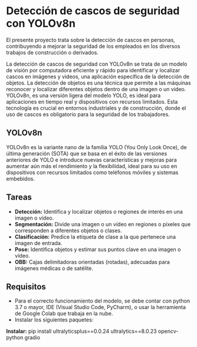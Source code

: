 # Detección de cascos de seguridad con YOLOv8n
El presente proyecto trata sobre la detección de cascos en personas, contribuyendo a mejorar la seguridad de los empleados en los diversos trabajos de construcción o derivados.

La detección de cascos de seguridad con YOLOv8n se trata de un modelo de visión por computadora eficiente y rápido para identificar y localizar cascos en imágenes y videos, una aplicación específica de la detección de objetos. La detección de objetos es una técnica que permite a las máquinas reconocer y localizar diferentes objetos dentro de una imagen o un video. YOLOv8n, es una versión ligera del modelo YOLO, es ideal para aplicaciones en tiempo real y dispositivos con recursos limitados. Esta tecnología es crucial en entornos industriales y de construcción, donde el uso de cascos es obligatorio para la seguridad de los trabajadores.

## YOLOv8n
YOLOv8n es la variante nano de la familia YOLO (You Only Look Once), de última generación (SOTA) que se basa en el éxito de las versiones anteriores de YOLO e introduce nuevas características y mejoras para aumentar aún más el rendimiento y la flexibilidad, ideal para su uso en dispositivos con recursos limitados como teléfonos móviles y sistemas embebidos.

## Tareas
* **Detección:** Identifica y localizar objetos o regiones de interés en una imagen o vídeo.
* **Segmentación:** Divide una imagen o un vídeo en regiones o píxeles que corresponden a diferentes objetos o clases.
* **Clasificación:** Predice la etiqueta de clase a la que pertenece una imagen de entrada.
* **Pose:** Identifica objetos y estimar sus puntos clave en una imagen o vídeo.
* **OBB:** Cajas delimitadoras orientadas (rotadas), adecuadas para imágenes médicas o de satélite.

## Requisitos
* Para el correcto funcionamiento del modelo, se debe contar con python 3.7 o mayor, IDE (Visual Studio Code, PyCharm), o usar la herramienta de Google Colab que trabaja en la nube.
* Instalar los siguientes paquetes:

**Instalar:** pip install ultralyticsplus==0.0.24 ultralytics==8.0.23 opencv-python gradio

